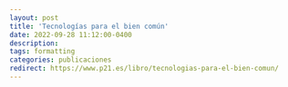 ```yaml
---
layout: post
title: 'Tecnologías para el bien común'
date: 2022-09-28 11:12:00-0400
description: 
tags: formatting
categories: publicaciones
redirect: https://www.p21.es/libro/tecnologias-para-el-bien-comun/
---
```

